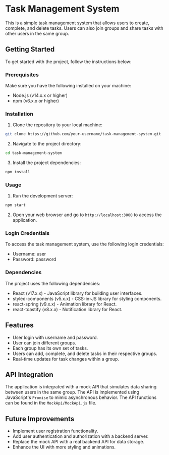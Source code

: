 # Task Management System

This is a simple task management system that allows users to create, complete, and delete tasks. Users can also join groups and share tasks with other users in the same group.

## Getting Started

To get started with the project, follow the instructions below:

### Prerequisites

Make sure you have the following installed on your machine:

- Node.js (v14.x.x or higher)
- npm (v6.x.x or higher)

### Installation

1. Clone the repository to your local machine:

```bash
git clone https://github.com/your-username/task-management-system.git
```

2. Navigate to the project directory:

```bash
cd task-management-system
```

3. Install the project dependencies:

```bash
npm install
```

### Usage

1. Run the development server:

```bash
npm start
```

2. Open your web browser and go to `http://localhost:3000` to access the application.

### Login Credentials

To access the task management system, use the following login credentials:

- Username: user
- Password: password

### Dependencies

The project uses the following dependencies:

- React (v17.x.x) - JavaScript library for building user interfaces.
- styled-components (v5.x.x) - CSS-in-JS library for styling components.
- react-spring (v9.x.x) - Animation library for React.
- react-toastify (v8.x.x) - Notification library for React.

## Features

- User login with username and password.
- User can join different groups.
- Each group has its own set of tasks.
- Users can add, complete, and delete tasks in their respective groups.
- Real-time updates for task changes within a group.

## API Integration

The application is integrated with a mock API that simulates data sharing between users in the same group. The API is implemented using JavaScript's `Promise` to mimic asynchronous behavior. The API functions can be found in the `MockApi/MockApi.js` file.

## Future Improvements

- Implement user registration functionality.
- Add user authentication and authorization with a backend server.
- Replace the mock API with a real backend API for data storage.
- Enhance the UI with more styling and animations.
